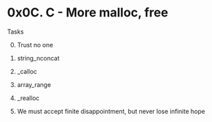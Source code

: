 # 0x0C. C - More malloc, free

Tasks

0. Trust no one

1. string_nconcat

2. _calloc

3. array_range

4. _realloc

5. We must accept finite disappointment, but never lose infinite hope
